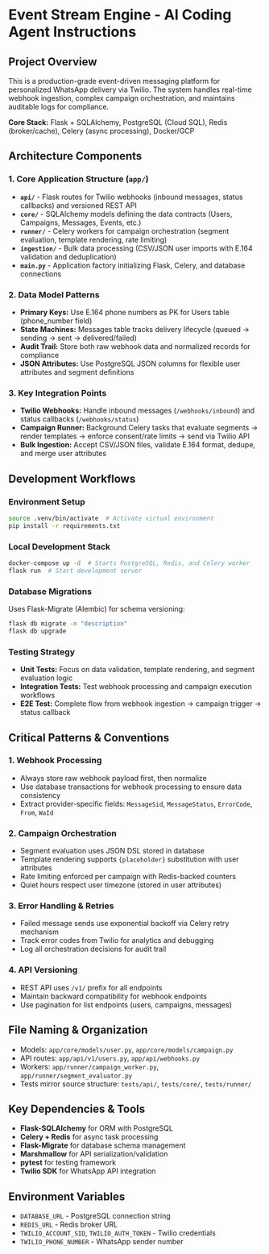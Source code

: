 # Event Stream Engine - AI Coding Agent Instructions

## Project Overview
This is a production-grade event-driven messaging platform for personalized WhatsApp delivery via Twilio. The system handles real-time webhook ingestion, complex campaign orchestration, and maintains auditable logs for compliance.

**Core Stack:** Flask + SQLAlchemy, PostgreSQL (Cloud SQL), Redis (broker/cache), Celery (async processing), Docker/GCP

## Architecture Components

### 1. Core Application Structure (`app/`)
- **`api/`** - Flask routes for Twilio webhooks (inbound messages, status callbacks) and versioned REST API
- **`core/`** - SQLAlchemy models defining the data contracts (Users, Campaigns, Messages, Events, etc.)
- **`runner/`** - Celery workers for campaign orchestration (segment evaluation, template rendering, rate limiting)
- **`ingestion/`** - Bulk data processing (CSV/JSON user imports with E.164 validation and deduplication)
- **`main.py`** - Application factory initializing Flask, Celery, and database connections

### 2. Data Model Patterns
- **Primary Keys:** Use E.164 phone numbers as PK for Users table (phone_number field)
- **State Machines:** Messages table tracks delivery lifecycle (queued → sending → sent → delivered/failed)
- **Audit Trail:** Store both raw webhook data and normalized records for compliance
- **JSON Attributes:** Use PostgreSQL JSON columns for flexible user attributes and segment definitions

### 3. Key Integration Points
- **Twilio Webhooks:** Handle inbound messages (`/webhooks/inbound`) and status callbacks (`/webhooks/status`)
- **Campaign Runner:** Background Celery tasks that evaluate segments → render templates → enforce consent/rate limits → send via Twilio API
- **Bulk Ingestion:** Accept CSV/JSON files, validate E.164 format, dedupe, and merge user attributes

## Development Workflows

### Environment Setup
```bash
source .venv/bin/activate  # Activate virtual environment
pip install -r requirements.txt
```

### Local Development Stack
```bash
docker-compose up -d  # Starts PostgreSQL, Redis, and Celery worker
flask run  # Start development server
```

### Database Migrations
Uses Flask-Migrate (Alembic) for schema versioning:
```bash
flask db migrate -m "description"
flask db upgrade
```

### Testing Strategy
- **Unit Tests:** Focus on data validation, template rendering, and segment evaluation logic
- **Integration Tests:** Test webhook processing and campaign execution workflows
- **E2E Test:** Complete flow from webhook ingestion → campaign trigger → status callback

## Critical Patterns & Conventions

### 1. Webhook Processing
- Always store raw webhook payload first, then normalize
- Use database transactions for webhook processing to ensure data consistency
- Extract provider-specific fields: `MessageSid`, `MessageStatus`, `ErrorCode`, `From`, `WaId`

### 2. Campaign Orchestration
- Segment evaluation uses JSON DSL stored in database
- Template rendering supports `{placeholder}` substitution with user attributes
- Rate limiting enforced per campaign with Redis-backed counters
- Quiet hours respect user timezone (stored in user attributes)

### 3. Error Handling & Retries
- Failed message sends use exponential backoff via Celery retry mechanism
- Track error codes from Twilio for analytics and debugging
- Log all orchestration decisions for audit trail

### 4. API Versioning
- REST API uses `/v1/` prefix for all endpoints
- Maintain backward compatibility for webhook endpoints
- Use pagination for list endpoints (users, campaigns, messages)

## File Naming & Organization
- Models: `app/core/models/user.py`, `app/core/models/campaign.py`
- API routes: `app/api/v1/users.py`, `app/api/webhooks.py`
- Workers: `app/runner/campaign_worker.py`, `app/runner/segment_evaluator.py`
- Tests mirror source structure: `tests/api/`, `tests/core/`, `tests/runner/`

## Key Dependencies & Tools
- **Flask-SQLAlchemy** for ORM with PostgreSQL
- **Celery + Redis** for async task processing
- **Flask-Migrate** for database schema management
- **Marshmallow** for API serialization/validation
- **pytest** for testing framework
- **Twilio SDK** for WhatsApp API integration

## Environment Variables
- `DATABASE_URL` - PostgreSQL connection string
- `REDIS_URL` - Redis broker URL
- `TWILIO_ACCOUNT_SID`, `TWILIO_AUTH_TOKEN` - Twilio credentials
- `TWILIO_PHONE_NUMBER` - WhatsApp sender number